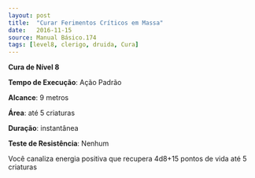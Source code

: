 ```yaml
---
layout: post
title:  "Curar Ferimentos Críticos em Massa"
date:   2016-11-15
source: Manual Básico.174
tags: [level8, clerigo, druida, Cura]
---
```


**Cura de Nível 8**

**Tempo de Execução**: Ação Padrão

**Alcance**: 9 metros

**Área**: até 5 criaturas

**Duração**: instantânea

**Teste de Resistência**: Nenhum

Você canaliza energia positiva que recupera 4d8+15 pontos de vida até 5 criaturas
